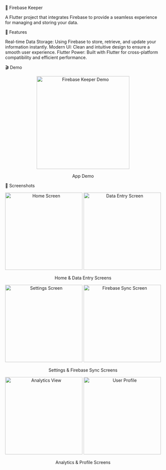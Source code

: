 
🚀 Firebase Keeper

A Flutter project that integrates Firebase to provide a seamless experience for managing and storing your data.

🌟 Features

Real-time Data Storage: Using Firebase to store, retrieve, and update your information instantly.
Modern UI: Clean and intuitive design to ensure a smooth user experience.
Flutter Power: Built with Flutter for cross-platform compatibility and efficient performance.

🎬 Demo


<div align="center"> <img src="https://github.com/user-attachments/assets/c1b705b3-bb4e-4db4-8216-1f1434ea5511" alt="Firebase Keeper Demo" width="300"/> <p>App Demo</p> </div>

📸 Screenshots

<div align="center"> <img src="https://github.com/user-attachments/assets/6428f24b-2830-41e1-bcf5-f02c7d009e06" alt="Home Screen" width="250"/> <img src="https://github.com/user-attachments/assets/c98154e6-698f-46a8-8c44-9493803c5884" alt="Data Entry Screen" width="250"/> <p>Home & Data Entry Screens</p> </div> <div align="center"> <img src="https://github.com/user-attachments/assets/48745f51-c014-44e9-891e-d8802dc6e2be" alt="Settings Screen" width="250"/> <img src= "https://github.com/user-attachments/assets/ba84b27d-cb20-4016-bb43-e584c6ca7744"alt="Firebase Sync Screen" width="250"/> <p>Settings & Firebase Sync Screens</p> </div> <div align="center"> 
  <img src="https://github.com/user-attachments/assets/8db51d80-9c6a-4d52-90de-15a571aab592" alt="Analytics View" width="250"/> <img src="https://github.com/user-attachments/assets/cf57b0da-ab3e-4c0e-a56b-bb6106cc4566" alt="User Profile" width="250"/> <p>Analytics & Profile Screens</p> </div>
